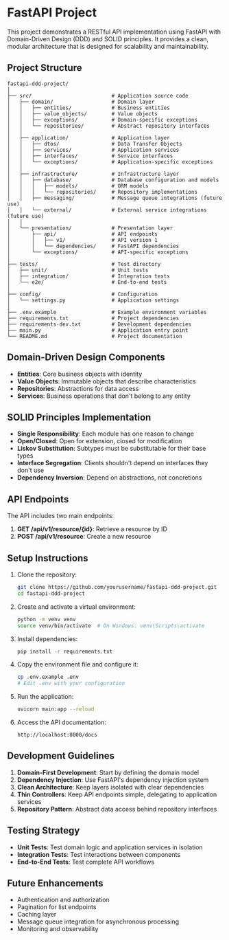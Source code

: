 # FastAPI Project

This project demonstrates a RESTful API implementation using FastAPI with Domain-Driven Design (DDD) and SOLID principles. It provides a clean, modular architecture that is designed for scalability and maintainability.

## Project Structure

```
fastapi-ddd-project/
│
├── src/                          # Application source code
│   ├── domain/                   # Domain layer
│   │   ├── entities/             # Business entities
│   │   ├── value_objects/        # Value objects
│   │   ├── exceptions/           # Domain-specific exceptions
│   │   └── repositories/         # Abstract repository interfaces
│   │
│   ├── application/              # Application layer
│   │   ├── dtos/                 # Data Transfer Objects
│   │   ├── services/             # Application services
│   │   ├── interfaces/           # Service interfaces
│   │   └── exceptions/           # Application-specific exceptions
│   │
│   ├── infrastructure/           # Infrastructure layer
│   │   ├── database/             # Database configuration and models
│   │   │   ├── models/           # ORM models
│   │   │   └── repositories/     # Repository implementations
│   │   ├── messaging/            # Message queue integrations (future use)
│   │   └── external/             # External service integrations (future use)
│   │
│   └── presentation/             # Presentation layer
│       ├── api/                  # API endpoints
│       │   ├── v1/               # API version 1
│       │   └── dependencies/     # FastAPI dependencies
│       └── exceptions/           # API-specific exceptions
│
├── tests/                        # Test directory
│   ├── unit/                     # Unit tests
│   ├── integration/              # Integration tests
│   └── e2e/                      # End-to-end tests
│
├── config/                       # Configuration
│   └── settings.py               # Application settings
│
├── .env.example                  # Example environment variables
├── requirements.txt              # Project dependencies
├── requirements-dev.txt          # Development dependencies
├── main.py                       # Application entry point
└── README.md                     # Project documentation
```

## Domain-Driven Design Components

- **Entities**: Core business objects with identity
- **Value Objects**: Immutable objects that describe characteristics
- **Repositories**: Abstractions for data access
- **Services**: Business operations that don't belong to any entity

## SOLID Principles Implementation

- **Single Responsibility**: Each module has one reason to change
- **Open/Closed**: Open for extension, closed for modification
- **Liskov Substitution**: Subtypes must be substitutable for their base types
- **Interface Segregation**: Clients shouldn't depend on interfaces they don't use
- **Dependency Inversion**: Depend on abstractions, not concretions

## API Endpoints

The API includes two main endpoints:

1. **GET /api/v1/resource/{id}**: Retrieve a resource by ID
2. **POST /api/v1/resource**: Create a new resource

## Setup Instructions

1. Clone the repository:
   ```bash
   git clone https://github.com/yourusername/fastapi-ddd-project.git
   cd fastapi-ddd-project
   ```

2. Create and activate a virtual environment:
   ```bash
   python -m venv venv
   source venv/bin/activate  # On Windows: venv\Scripts\activate
   ```

3. Install dependencies:
   ```bash
   pip install -r requirements.txt
   ```

4. Copy the environment file and configure it:
   ```bash
   cp .env.example .env
   # Edit .env with your configuration
   ```

5. Run the application:
   ```bash
   uvicorn main:app --reload
   ```

6. Access the API documentation:
   ```
   http://localhost:8000/docs
   ```

## Development Guidelines

1. **Domain-First Development**: Start by defining the domain model
2. **Dependency Injection**: Use FastAPI's dependency injection system
3. **Clean Architecture**: Keep layers isolated with clear dependencies
4. **Thin Controllers**: Keep API endpoints simple, delegating to application services
5. **Repository Pattern**: Abstract data access behind repository interfaces

## Testing Strategy

- **Unit Tests**: Test domain logic and application services in isolation
- **Integration Tests**: Test interactions between components
- **End-to-End Tests**: Test complete API workflows

## Future Enhancements

- Authentication and authorization
- Pagination for list endpoints
- Caching layer
- Message queue integration for asynchronous processing
- Monitoring and observability
